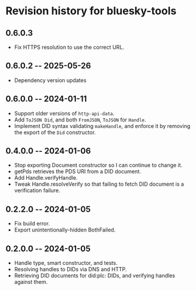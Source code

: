 # Revision history for bluesky-tools

## 0.6.0.3

* Fix HTTPS resolution to use the correct URL.

## 0.6.0.2 -- 2025-05-26

* Dependency version updates

## 0.6.0.0 -- 2024-01-11

* Support older versions of `http-api-data`.
* Add `ToJSON Did`, and both `FromJSON`, `ToJSON` for `Handle`.
* Implement DID syntax validating `makeHandle`, and enforce it by removing the
  export of the `Did` constructor.

## 0.4.0.0 -- 2024-01-06

* Stop exporting Document constructor so I can continue to change it.
* getPds retrieves the PDS URI from a DID document.
* Add Handle.verifyHandle.
* Tweak Handle.resolveVerify so that failing to fetch DID document is a verification failure.

## 0.2.2.0 -- 2024-01-05

* Fix build error.
* Export unintentionally-hidden BothFailed.

## 0.2.0.0 -- 2024-01-05

* Handle type, smart constructor, and tests.
* Resolving handles to DIDs via DNS and HTTP.
* Retrieving DID documents for did:plc: DIDs, and verifying handles against them.

